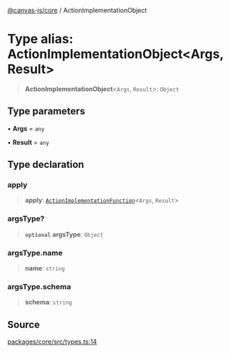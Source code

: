 [@canvas-js/core](../index.md) / ActionImplementationObject

# Type alias: ActionImplementationObject\<Args, Result\>

> **ActionImplementationObject**\<`Args`, `Result`\>: `Object`

## Type parameters

• **Args** = `any`

• **Result** = `any`

## Type declaration

### apply

> **apply**: [`ActionImplementationFunction`](ActionImplementationFunction.md)\<`Args`, `Result`\>

### argsType?

> **`optional`** **argsType**: `Object`

### argsType.name

> **name**: `string`

### argsType.schema

> **schema**: `string`

## Source

[packages/core/src/types.ts:14](https://github.com/canvasxyz/canvas/blob/9c725016/packages/core/src/types.ts#L14)
